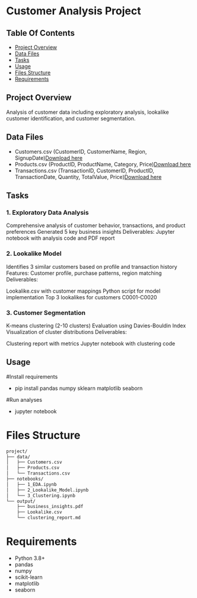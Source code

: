 # Customer Analysis Project

## Table Of Contents

- [Project Overview](#project-overview)
- [Data Files](#data-files)
- [Tasks](#tasks)
- [Usage](#usage)
- [Files Structure](#files-structure)
- [Requirements](#requirements)

## Project Overview
Analysis of customer data including exploratory analysis, lookalike customer identification, and customer segmentation.
## Data Files

* Customers.csv (CustomerID, CustomerName, Region, SignupDate)[Download here](https://drive.google.com/file/d/1bu_--mo79VdUG9oin4ybfFGRUSXAe-WE/view?usp=sharing)
* Products.csv (ProductID, ProductName, Category, Price)[Download here](https://drive.google.com/file/d/1IKuDizVapw-hyktwfpoAoaGtHtTNHfd0/view?usp=sharing)
* Transactions.csv (TransactionID, CustomerID, ProductID, TransactionDate, Quantity, TotalValue, Price)[Download here](https://drive.google.com/file/d/1saEqdbBB-vuk2hxoAf4TzDEsykdKlzbF/view?usp=sharing)

## Tasks
### 1. Exploratory Data Analysis

Comprehensive analysis of customer behavior, transactions, and product preferences
Generated 5 key business insights
Deliverables: Jupyter notebook with analysis code and PDF report

### 2. Lookalike Model

Identifies 3 similar customers based on profile and transaction history
Features: Customer profile, purchase patterns, region matching
Deliverables:

Lookalike.csv with customer mappings
Python script for model implementation
Top 3 lookalikes for customers C0001-C0020



### 3. Customer Segmentation

K-means clustering (2-10 clusters)
Evaluation using Davies-Bouldin Index
Visualization of cluster distributions
Deliverables:

Clustering report with metrics
Jupyter notebook with clustering code



## Usage
#Install requirements
* pip install pandas numpy sklearn matplotlib seaborn

#Run analyses
* jupyter notebook
# Files Structure
```bash
project/
├── data/
│   ├── Customers.csv
│   ├── Products.csv
│   └── Transactions.csv
├── notebooks/
│   ├── 1_EDA.ipynb
│   ├── 2_Lookalike_Model.ipynb
│   └── 3_Clustering.ipynb
└── output/
    ├── business_insights.pdf
    ├── Lookalike.csv
    └── clustering_report.md
```
# Requirements

* Python 3.8+
* pandas
* numpy
* scikit-learn
* matplotlib
* seaborn
